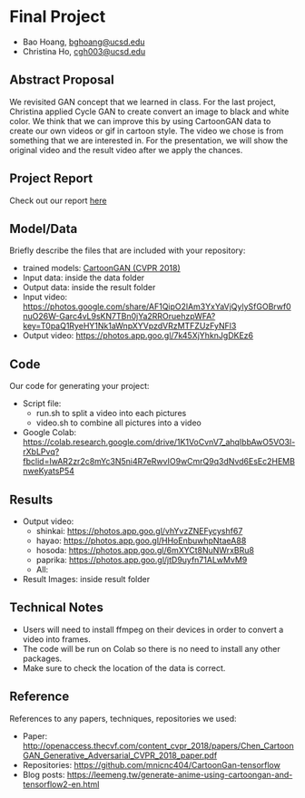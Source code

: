 # Final Project

- Bao Hoang, bghoang@ucsd.edu
- Christina Ho, cgh003@ucsd.edu

## Abstract Proposal

We revisited GAN concept that we learned in class. For the last project, Christina applied Cycle GAN to create convert an image to black and white color. We think that we can improve this by using CartoonGAN data to create our own videos or gif in cartoon style. The video we chose is from something that we are interested in. For the presentation, we will show the original video and the result video after we apply the chances.

## Project Report

Check out our report [here](https://docs.google.com/document/d/1D8AJgdcwLGdO_kYwHW0fsYsd_ovtDYRDgn7zMnhWW9k/edit?usp=sharing)

## Model/Data

Briefly describe the files that are included with your repository:

- trained models: [CartoonGAN (CVPR 2018)](http://openaccess.thecvf.com/content_cvpr_2018/papers/Chen_CartoonGAN_Generative_Adversarial_CVPR_2018_paper.pdf)
- Input data: inside the data folder
- Output data: inside the result folder
- Input video: https://photos.google.com/share/AF1QipO2lAm3YxYaVjQylySfGOBrwf0nuO26W-Garc4vL9sKN7TBn0jYa2RROruehzpWFA?key=T0paQ1RyeHY1Nk1aWnpXYVpzdVRzMTFZUzFyNFl3
- Output video: https://photos.app.goo.gl/7k45XjYhknJgDKEz6

## Code

Our code for generating your project:

- Script file:
  - run.sh to split a video into each pictures
  - video.sh to combine all pictures into a video
- Google Colab: https://colab.research.google.com/drive/1K1VoCvnV7_ahqIbbAwO5VO3l-rXbLPvq?fbclid=IwAR2zr2c8mYc3N5ni4R7eRwvIO9wCmrQ9q3dNvd6EsEc2HEMBnweKyatsP54

## Results

- Output video:
  - shinkai: https://photos.app.goo.gl/vhYvzZNEFycyshf67
  - hayao: https://photos.app.goo.gl/HHoEnbuwhpNtaeA88
  - hosoda: https://photos.app.goo.gl/6mXYCt8NuNWrxBRu8
  - paprika: https://photos.app.goo.gl/jtD9uyfn71ALwMvM9
  - All:
- Result Images: inside result folder

## Technical Notes

- Users will need to install ffmpeg on their devices in order to convert a video into frames.
- The code will be run on Colab so there is no need to install any other packages.
- Make sure to check the location of the data is correct.

## Reference

References to any papers, techniques, repositories we used:

- Paper: http://openaccess.thecvf.com/content_cvpr_2018/papers/Chen_CartoonGAN_Generative_Adversarial_CVPR_2018_paper.pdf
- Repositories: https://github.com/mnicnc404/CartoonGan-tensorflow
- Blog posts: https://leemeng.tw/generate-anime-using-cartoongan-and-tensorflow2-en.html
